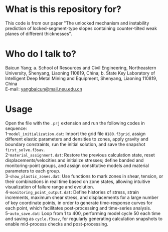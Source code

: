 # What is this repository for?
This code is from our paper "The unlocked mechanism and instability prediction of locked-segment-type slopes containing counter-tilted weak planes of different thicknesses".
# Who do I talk to?
Baicun Yang; a. School of Resources and Civil Engineering, Northeastern University, Shenyang, Liaoning 110819, China; b. State Key Laboratory of Intelligent Deep Metal Mining and Equipment, Shenyang, Liaoning 110819, China  
E-mail: yangbaicun@mail.neu.edu.cn
# Usage
Open the file with the `.prj` extension and run the following codes in sequence:  
1-`model_initialization.dat`: Import the grid file `H180.f3grid`, assign different elastic parameters and densities to zones, apply gravity and boundary constraints, run the initial solution, and save the snapshot `first_solve.f3sav`.  
2-`material_assignment.dat`: Restore the previous calculation state, reset displacements/velocities and initialize stresses; define banded and monitoring-point groups, and assign constitutive models and material parameters to each group.  
3-`show_plastic_zones.dat`: Use functions to mark zones in shear, tension, or their combinations in real time based on zone states, allowing intuitive visualization of failure range and evolution.  
4-`monitoring_point_output.dat`: Define histories of stress, strain increments, maximum shear stress, and displacements for a large number of key coordinate points, in order to generate time-response curves for each point, which facilitates post-processing and time-series analysis.  
5-`auto_save.dat`: Loop from 1 to 400, performing model cycle 50 each time and saving as `cycle.f3sav`, for regularly generating calculation snapshots to enable mid-process checks and post-processing.
